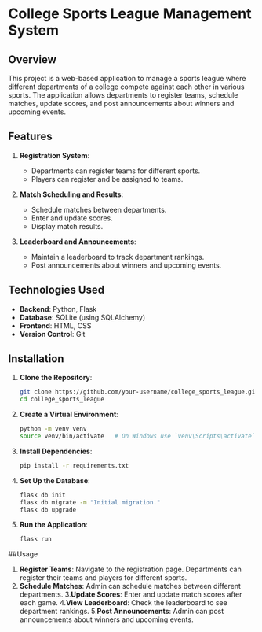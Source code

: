 # College Sports League Management System

## Overview

This project is a web-based application to manage a sports league where different departments of a college compete against each other in various sports. The application allows departments to register teams, schedule matches, update scores, and post announcements about winners and upcoming events.

## Features

1. **Registration System**:
   - Departments can register teams for different sports.
   - Players can register and be assigned to teams.

2. **Match Scheduling and Results**:
   - Schedule matches between departments.
   - Enter and update scores.
   - Display match results.

3. **Leaderboard and Announcements**:
   - Maintain a leaderboard to track department rankings.
   - Post announcements about winners and upcoming events.

## Technologies Used

- **Backend**: Python, Flask
- **Database**: SQLite (using SQLAlchemy)
- **Frontend**: HTML, CSS 
- **Version Control**: Git

## Installation

1. **Clone the Repository**:
   ```sh
   git clone https://github.com/your-username/college_sports_league.git
   cd college_sports_league
   
2. **Create a Virtual Environment**:
   ```sh
   python -m venv venv
   source venv/bin/activate   # On Windows use `venv\Scripts\activate`
   
3. **Install Dependencies**:
    ```sh
    pip install -r requirements.txt

4. **Set Up the Database**:
   ```sh
   flask db init
   flask db migrate -m "Initial migration."
   flask db upgrade
5. **Run the Application**:
    ```sh
    flask run
 
##Usage
1. **Register Teams**:
  Navigate to the registration page.
  Departments can register their teams and players for different sports.
2. **Schedule Matches**:
  Admin can schedule matches between different departments.
3.**Update Scores**:
  Enter and update match scores after each game.
4.**View Leaderboard**:
  Check the leaderboard to see department rankings.
5.**Post Announcements**:
  Admin can post announcements about winners and upcoming events.




  
    
   



   

   



